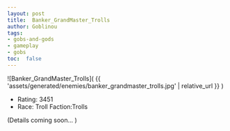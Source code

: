 ```yaml
---
layout: post
title:  Banker_GrandMaster_Trolls
author: Goblinou
tags:
- gobs-and-gods
- gameplay
- gobs
toc:  false
---
```


![Banker_GrandMaster_Trolls]( {{ 'assets/generated/enemies/banker_grandmaster_trolls.jpg' | relative_url }} )
- Rating: 3451
- Race: Troll  Faction:Trolls

(Details coming soon... )